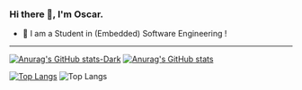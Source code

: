 ### Hi there 👋, I'm Oscar.

- 🔭 I am a Student in (Embedded) Software Engineering !

----

[![Anurag's GitHub stats-Dark](https://github-readme-stats.vercel.app/api?username=Ra5c0&show_icons=true&theme=dark#gh-dark-mode-only)](https://github.com/anuraghazra/github-readme-stats)
[![Anurag's GitHub stats](https://github-readme-stats.vercel.app/api?username=Ra5c0&show_icons=true&theme=shades-of-purple)](https://github.com/anuraghazra/github-readme-stats)

[![Top Langs](https://github-readme-stats.vercel.app/api/top-langs/?username=Ra5c0&layout=compact&theme=shades-of-purple&langs_count=10)](https://github.com/anuraghazra/github-readme-stats)
![Top Langs](https://github-readme-stats.vercel.app/api/top-langs/?username=Ra5c0&layout=compact)

